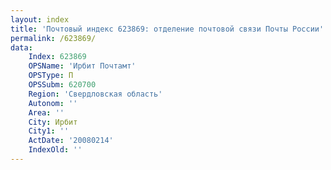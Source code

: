 ```yaml
---
layout: index
title: 'Почтовый индекс 623869: отделение почтовой связи Почты России'
permalink: /623869/
data:
    Index: 623869
    OPSName: 'Ирбит Почтамт'
    OPSType: П
    OPSSubm: 620700
    Region: 'Свердловская область'
    Autonom: ''
    Area: ''
    City: Ирбит
    City1: ''
    ActDate: '20080214'
    IndexOld: ''
---
```

